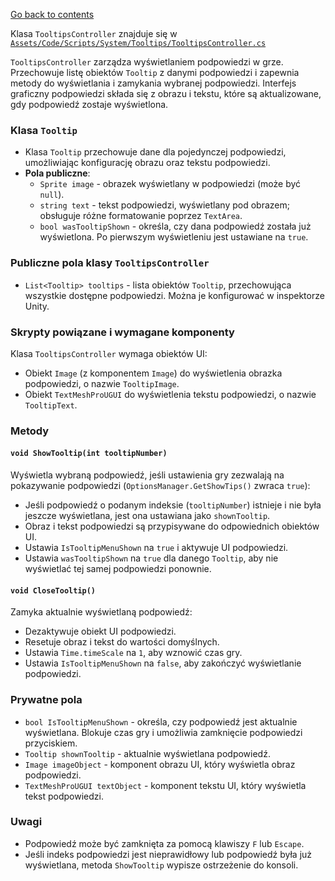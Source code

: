 ﻿[Go back to contents](../../../contents.md)

Klasa `TooltipsController` znajduje się w [`Assets/Code/Scripts/System/Tooltips/TooltipsController.cs`](../../../../Assets/Code/Scripts/System/Tooltips/TooltipsController.cs)

`TooltipsController` zarządza wyświetlaniem podpowiedzi w grze. Przechowuje listę obiektów `Tooltip` z danymi podpowiedzi i zapewnia metody do wyświetlania i zamykania wybranej podpowiedzi. Interfejs graficzny podpowiedzi składa się z obrazu i tekstu, które są aktualizowane, gdy podpowiedź zostaje wyświetlona.

### Klasa `Tooltip`
- Klasa `Tooltip` przechowuje dane dla pojedynczej podpowiedzi, umożliwiając konfigurację obrazu oraz tekstu podpowiedzi.
- **Pola publiczne**:
    - `Sprite image` - obrazek wyświetlany w podpowiedzi (może być `null`).
    - `string text` - tekst podpowiedzi, wyświetlany pod obrazem; obsługuje różne formatowanie poprzez `TextArea`.
    - `bool wasTooltipShown` - określa, czy dana podpowiedź została już wyświetlona. Po pierwszym wyświetleniu jest ustawiane na `true`.

### Publiczne pola klasy `TooltipsController`
- `List<Tooltip> tooltips` - lista obiektów `Tooltip`, przechowująca wszystkie dostępne podpowiedzi. Można je konfigurować w inspektorze Unity.

### Skrypty powiązane i wymagane komponenty
Klasa `TooltipsController` wymaga obiektów UI:
- Obiekt `Image` (z komponentem `Image`) do wyświetlenia obrazka podpowiedzi, o nazwie `TooltipImage`.
- Obiekt `TextMeshProUGUI` do wyświetlenia tekstu podpowiedzi, o nazwie `TooltipText`.

### Metody

#### `void ShowTooltip(int tooltipNumber)`
Wyświetla wybraną podpowiedź, jeśli ustawienia gry zezwalają na pokazywanie podpowiedzi (`OptionsManager.GetShowTips()` zwraca `true`):
- Jeśli podpowiedź o podanym indeksie (`tooltipNumber`) istnieje i nie była jeszcze wyświetlana, jest ona ustawiana jako `shownTooltip`.
- Obraz i tekst podpowiedzi są przypisywane do odpowiednich obiektów UI.
- Ustawia `IsTooltipMenuShown` na `true` i aktywuje UI podpowiedzi.
- Ustawia `wasTooltipShown` na `true` dla danego `Tooltip`, aby nie wyświetlać tej samej podpowiedzi ponownie.

#### `void CloseTooltip()`
Zamyka aktualnie wyświetlaną podpowiedź:
- Dezaktywuje obiekt UI podpowiedzi.
- Resetuje obraz i tekst do wartości domyślnych.
- Ustawia `Time.timeScale` na `1`, aby wznowić czas gry.
- Ustawia `IsTooltipMenuShown` na `false`, aby zakończyć wyświetlanie podpowiedzi.

### Prywatne pola
- `bool IsTooltipMenuShown` - określa, czy podpowiedź jest aktualnie wyświetlana. Blokuje czas gry i umożliwia zamknięcie podpowiedzi przyciskiem.
- `Tooltip shownTooltip` - aktualnie wyświetlana podpowiedź.
- `Image imageObject` - komponent obrazu UI, który wyświetla obraz podpowiedzi.
- `TextMeshProUGUI textObject` - komponent tekstu UI, który wyświetla tekst podpowiedzi.

### Uwagi
- Podpowiedź może być zamknięta za pomocą klawiszy `F` lub `Escape`.
- Jeśli indeks podpowiedzi jest nieprawidłowy lub podpowiedź była już wyświetlana, metoda `ShowTooltip` wypisze ostrzeżenie do konsoli.
